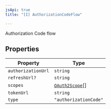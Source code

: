 ```yaml
---
jsApi: true
title: "[I] AuthorizationCodeFlow"

---
```

Authorization Code flow

## Properties

| Property | Type |
| ------ | ------ |
| `authorizationUrl` | `string` |
| `refreshUrl?` | `string` |
| `scopes` | [`OAuth2Scope`](OAuth2Scope.md)[] |
| `tokenUrl` | `string` |
| `type` | `"authorizationCode"` |
